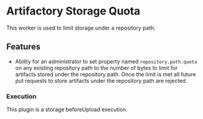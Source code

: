 Artifactory Storage Quota
=========================

This worker is used to limit storage under a repository path.

Features
--------

- Ability for an administrator to set property named `repository.path.quota` on any existing repository
path to the number of bytes to limit for artifacts stored under the repository path. Once the limit is
met all future put requests to store artifacts under the repository path are rejected.

### Execution ###
This plugin is a storage beforeUpload execution.
